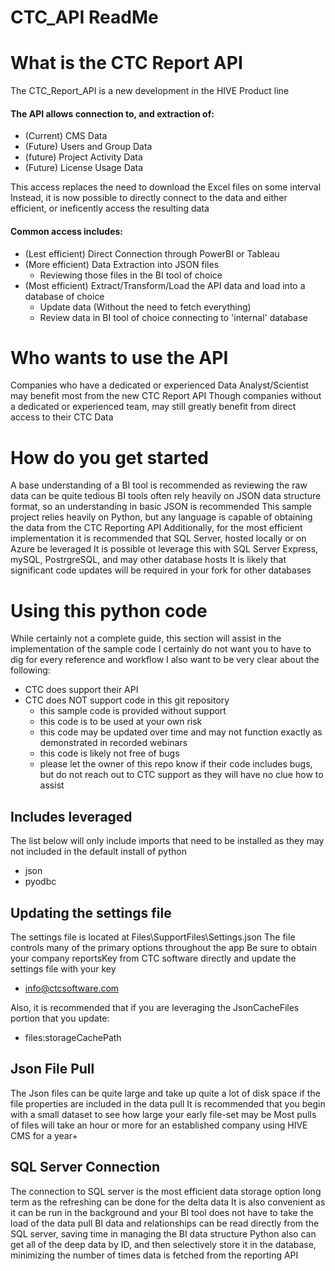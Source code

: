# CTC_API ReadMe
# What is the CTC Report API
The CTC_Report_API is a new development in the HIVE Product line
#### The API allows connection to, and extraction of:
- (Current) CMS Data
- (Future) Users and Group Data
- (future) Project Activity Data
- (Future) License Usage Data

This access replaces the need to download the Excel files on some interval
Instead, it is now possible to directly connect to the data and either efficient, or ineficently access the resulting data
#### Common access includes:
- (Lest efficient) Direct Connection through PowerBI or Tableau
- (More efficient) Data Extraction into JSON files
  - Reviewing those files in the BI tool of choice
- (Most efficient) Extract/Transform/Load the API data and load into a database of choice
  - Update data (Without the need to fetch everything)
  - Review data in BI tool of choice connecting to 'internal' database

# Who wants to use the API
Companies who have a dedicated or experienced Data Analyst/Scientist may benefit most from the new CTC Report API
Though companies without a dedicated or experienced team, may still greatly benefit from direct access to their CTC Data

# How do you get started
A base understanding of a BI tool is recommended as reviewing the raw data can be quite tedious
BI tools often rely heavily on JSON data structure format, so an understanding in basic JSON is recommended
This sample project relies heavily on Python, but any language is capable of obtaining the data from the CTC Reporting API
Additionally, for the most efficient implementation it is recommended that SQL Server, hosted locally or on Azure be leveraged
It is possible ot leverage this with SQL Server Express, mySQL, PostrgreSQL, and may other database hosts
  It is likely that significant code updates will be required in your fork for other databases

# Using this python code
While certainly not a complete guide, this section will assist in the implementation of the sample code
I certainly do not want you to have to dig for every reference and workflow
I also want to be very clear about the following:
- CTC does support their API
- CTC does NOT support code in this git repository
  - this sample code is provided without support
  - this code is to be used at your own risk
  - this code may be updated over time and may not function exactly as demonstrated in recorded webinars
  - this code is likely not free of bugs
  - please let the owner of this repo know if their code includes bugs, but do not reach out to CTC support as they will have no clue how to assist

## Includes leveraged
The list below will only include imports that need to be installed as they may not included in the default install of python
- json
- pyodbc

## Updating the settings file
The settings file is located at Files\SupportFiles\Settings.json
The file controls many of the primary options throughout the app
Be sure to obtain your company reportsKey from CTC software directly and update the settings file with your key
- info@ctcsoftware.com

Also, it is recommended that if you are leveraging the JsonCacheFiles portion that you update:
- files:storageCachePath

## Json File Pull
The Json files can be quite large and take up quite a lot of disk space if the file properties are included in the data pull
It is recommended that you begin with a small dataset to see how large your early file-set may be
Most pulls of files will take an hour or more for an established company using HIVE CMS for a year+

## SQL Server Connection
The connection to SQL server is the most efficient data storage option long term as the refreshing can be done for the delta data
It is also convenient as it can be run in the background and your BI tool does not have to take the load of the data pull
BI data and relationships can be read directly from the SQL server, saving time in managing the BI data structure
Python also can get all of the deep data by ID, and then selectively store it in the database, minimizing the number of times data is fetched from the reporting API

